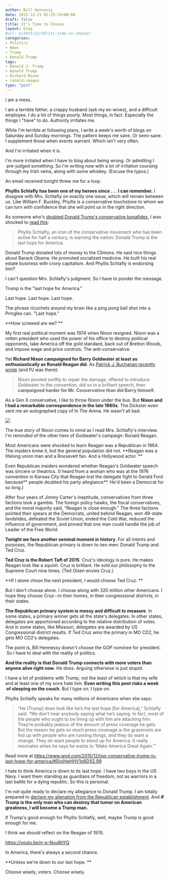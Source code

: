 ```yaml
---
author: Bill Hennessy
date: 2015-12-21 05:25:33+00:00
draft: false
title: It's Time to Choose
layout: blog
#url: e/2015/12/20/its-time-to-choose/
categories:
- Politics
- News
- Trump
- Donald Trump
tags:
- Donald J. Trump
- Donald Trump
- Richard Nixon
- ronald-reagan
type: "post"
---
```


I am a mess.

I am a terrible father, a crappy husband (ask my ex-wives), and a difficult employee. I do a lot of things poorly. Most things, in fact. Especially the things I "have" to do. Authority irritates me.

While I'm terrible at following plans, I write a week's worth of blogs on Saturday and Sunday mornings. The pattern keeps me sane. Or semi-sane. I supplement those when events warrant. Which isn't very often.

And I'm irritated when it is.

I'm more irritated when I have to blog about being wrong. Or admitting I  pre-judged something. So I'm writing now with a lot of irritation coursing through my Irish veins, along with some whiskey. (Excuse the typos.)

An email received tonight threw me for a loop.

**Phyllis Schlafly has been one of my heroes since . . . I can remember.** I disagree with Mrs. Schlafly on exactly one issue, which will remain between us. Like William F. Buckley, Phyllis is a conservative touchstone to whom we can turn with confidence that she will point us in the right direction.

As someone who's [doubted Donald Trump's conservative bonafides,](https://hennessysview.com/2015/09/10/trump-the-final-nail-in-the-conservative-coffin/) I was shocked to [read this](https://www.wnd.com/2015/12/top-conservative-trump-is-last-hope-for-america/):



> Phyllis Schlafly, an icon of the conservative movement who has been active for half a century, is warning the nation: Donald Trump is the last hope for America.



Donald Trump donated lots of money to the Clintons. He said nice things about Barack Obama. He promoted socialized medicine. He built his real estate business with crony capitalism. And Phyllis Schlafly is endorsing _him_?

I can't question Mrs. Schlafly's judgment. So I have to ponder the message.

Trump is the "last hope for America."

Last hope. Last hope. Last hope.

The phrase ricochets around my brain like a ping pong ball shot into a Pringles can. "Last hope."

**How screwed are we? **

My first real political moment was 1974 when Nixon resigned. Nixon was a rotten president who used the power of his office to destroy political opponents, take America off the gold standard, back out of Bretton Woods, and impose wage and price controls. The anti-conservative.

Yet **Richard Nixon campaigned for Barry Goldwater at least as enthusiastically as Ronald Reagan did**. As [Patrick J. Buchanan recently wrote](https://buchanan.org/blog/will-elites-blow-up-the-gop-124423) (and PJ was there):



> Nixon pivoted swiftly to repair the damage, offered to introduce Goldwater to the convention, did so in a brilliant speech, then **campaigned harder for Mr. Conservative than did Barry himself.**



As a Gen X conservative, I like to throw Nixon under the bus. But **Nixon and I had a remarkable correspondence in the late 1980s**. The Dickster even sent me an autographed copy of In The Arena. He wasn't all bad.

![](https://hennessysview.com/wp-content/uploads/2015/12/nixon-225x300.jpeg)


The true story of Nixon comes to mind as I read Mrs. Schlafly's interview. I'm reminded of the other hero of Goldwater's campaign: Ronald Reagan.

Most Americans were shocked to learn Reagan was a Republican in 1964. The insiders knew it, but the general population did not. **Reagan was a lifelong union man and a Roosevelt fan. And a Hollywood actor. **

Even Republican insiders wondered whether Reagan's Goldwater speech was sincere or theatrics. (I heard from a woman who was at the 1976 convention in Kansas City that Reagan lost the delegate fight to Gerald Ford because** people doubted his party allegiance**. He'd been a Democrat for so long.)

After four years of Jimmy Carter's ineptitude, conservatives from three factions took a gamble. The foreign policy hawks, the fiscal conservatives, and the moral majority said, "Reagan is close enough." The three factions pointed their spears at the Democrats, united behind Reagan, won 49-state landslides, defeated the Soviet Union, ended the Cold War, reduced the influence of government, and proved that one man could handle the job of Leader of the Free World.

**Tonight we face another seminal moment in history**. For all intents and purposes, the Republican primary is down to two men: Donald Trump and Ted Cruz.

**Ted Cruz is the Robert Taft of 2015**. Cruz's ideology is pure. He makes Reagan look like a squish. Cruz is brilliant. He sold our philosophy to the Supreme Court nine times. (Ted Olsen envies Cruz.)

**If I alone chose the next president, I would choose Ted Cruz. **

But I don't choose alone. I choose along with 320 million other Americans. I hope they choose Cruz--in their homes, in their congressional districts, in their states.

**The Republican primary system is messy and difficult to measure**. In some states, a primary winner gets all the state's delegates. In other states, delegates are apportioned according to the relative distribution of votes. And in some states, like Missouri, delegates are awarded by US Congressional district results. If Ted Cruz wins the primary in MO CD2, he gets MO CD2's delegates.

The point is, Bill Hennessy doesn't choose the GOP nominee for president.  So I have to deal with the reality of politics.

**And the reality is that Donald Trump connects with more voters than anyone alive right now**. He does. Arguing otherwise is just stupid.

I have a lot of problems with Trump, not the least of which is that my wife and at least one of my sons hate him. **Even writing this post risks a week  of sleeping on the couch**. But I type on. I type on.

Phyllis Schlafly speaks for many millions of Americans when she says:



> “He [Trump] does look like he’s the last hope [for America],” Schlafly said. “We don’t hear anybody saying what he’s saying. In fact, most of the people who ought to be lining up with him are attacking him. They’re probably jealous of the amount of press coverage he gets. But the reason he gets so much press coverage is the grassroots are fed up with people who are running things, and they do want a change. They do want people to stand up for America. It really resonates when he says he wants to ‘Make America Great Again.’”

Read more at https://www.wnd.com/2015/12/top-conservative-trump-is-last-hope-for-america/#5jojHqHHV1p6D1l2.99



I hate to think America is down to its last hope. I have two boys in the US Navy. I want them standing as guardians of freedom, not as warriors in a last battle for a dying republic. So this is personal.

I'm not quite ready to declare my allegiance to Donald Trump. I am totally prepared to [declare my alienation from the Republican establishment](https://hennessysview.com/2015/12/20/the-gop-establishment-is-a-cancer-on-america/). And **if Trump is the only man who can destroy that tumor on American greatness, I will become a Trump man.**

If Trump's good enough for Phyllis Schlafly, well, maybe Trump is good enough for me.

I think we should reflect on the Reagan of 1976.

https://youtu.be/n-p-Nuu8hYQ

In America, there's always a second chance.

**Unless we're down to our last hope. **

Choose wisely, voters. Choose wisely.




